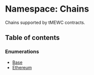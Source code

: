 # Namespace: Chains

Chains supported by tMEWC contracts.

## Table of contents

### Enumerations

- [Base](../enums/Chains.Base.md)
- [Ethereum](../enums/Chains.Ethereum.md)
